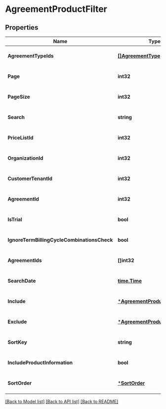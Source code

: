 # AgreementProductFilter

## Properties
Name | Type | Description | Notes
------------ | ------------- | ------------- | -------------
**AgreementTypeIds** | [**[]AgreementType**](AgreementType.md) |  | [optional] [default to null]
**Page** | **int32** |  | [optional] [default to null]
**PageSize** | **int32** |  | [optional] [default to null]
**Search** | **string** |  | [optional] [default to null]
**PriceListId** | **int32** |  | [optional] [default to null]
**OrganizationId** | **int32** |  | [optional] [default to null]
**CustomerTenantId** | **int32** |  | [optional] [default to null]
**AgreementId** | **int32** |  | [optional] [default to null]
**IsTrial** | **bool** |  | [optional] [default to null]
**IgnoreTermBillingCycleCombinationsCheck** | **bool** |  | [optional] [default to null]
**AgreementIds** | **[]int32** |  | [optional] [default to null]
**SearchDate** | [**time.Time**](time.Time.md) |  | [optional] [default to null]
**Include** | [***AgreementProductsSubFilter**](AgreementProductsSubFilter.md) |  | [optional] [default to null]
**Exclude** | [***AgreementProductsSubFilter**](AgreementProductsSubFilter.md) |  | [optional] [default to null]
**SortKey** | **string** |  | [optional] [default to null]
**IncludeProductInformation** | **bool** |  | [optional] [default to null]
**SortOrder** | [***SortOrder**](SortOrder.md) |  | [optional] [default to null]

[[Back to Model list]](../README.md#documentation-for-models) [[Back to API list]](../README.md#documentation-for-api-endpoints) [[Back to README]](../README.md)

